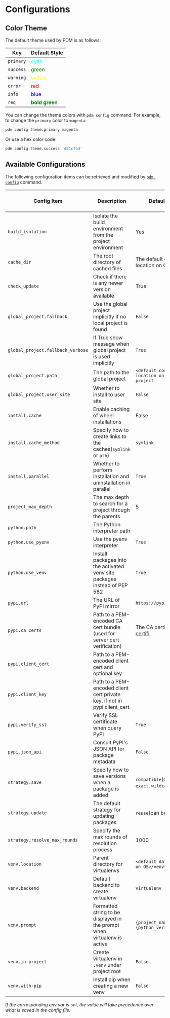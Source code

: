 # Configurations

## Color Theme

The default theme used by PDM is as follows:

| Key       | Default Style                                                |
| --------- | ------------------------------------------------------------ |
| `primary` | <span style="color:cyan">cyan</span>                         |
| `success` | <span style="color:green">green</span>                       |
| `warning` | <span style="color:yellow">yellow</span>                     |
| `error`   | <span style="color:red">red</span>                           |
| `info`    | <span style="color:blue">blue</span>                         |
| `req`     | <span style="color:green;font-weight:bold">bold green</span> |

You can change the theme colors with `pdm config` command. For example, to change the `primary` color to `magenta`:

```bash
pdm config theme.primary magenta
```

Or use a hex color code:

```bash
pdm config theme.success '#51c7bd'
```

## Available Configurations

The following configuration items can be retrieved and modified by [`pdm config`](../usage/cli_reference.md#exec-0--config) command.

| Config Item                       | Description                                                               | Default Value                                                         | Available in Project | Env var                  |
| --------------------------------- | ------------------------------------------------------------------------- | --------------------------------------------------------------------- | -------------------- | ------------------------ |
| `build_isolation`                 | Isolate the build environment from the project environment                | Yes                                                                   | True                 | `PDM_BUILD_ISOLATION`    |
| `cache_dir`                       | The root directory of cached files                                        | The default cache location on OS                                      | No                   |                          |
| `check_update`                    | Check if there is any newer version available                             | True                                                                  | No                   |                          |
| `global_project.fallback`         | Use the global project implicitly if no local project is found            | `False`                                                               | No                   |                          |
| `global_project.fallback_verbose` | If True show message when global project is used implicitly               | `True`                                                                | No                   |                          |
| `global_project.path`             | The path to the global project                                            | `<default config location on OS>/global-project`                      | No                   |                          |
| `global_project.user_site`        | Whether to install to user site                                           | `False`                                                               | No                   |                          |
| `install.cache`                   | Enable caching of wheel installations                                     | False                                                                 | Yes                  |                          |
| `install.cache_method`            | Specify how to create links to the caches(`symlink` or `pth`)             | `symlink`                                                             | Yes                  |                          |
| `install.parallel`                | Whether to perform installation and uninstallation in parallel            | `True`                                                                | Yes                  | `PDM_PARALLEL_INSTALL`   |
| `project_max_depth`               | The max depth to search for a project through the parents                 | 5                                                                     | No                   | `PDM_PROJECT_MAX_DEPTH`  |
| `python.path`                     | The Python interpreter path                                               |                                                                       | Yes                  | `PDM_PYTHON`             |
| `python.use_pyenv`                | Use the pyenv interpreter                                                 | `True`                                                                | Yes                  |                          |
| `python.use_venv`                 | Install packages into the activated venv site packages instead of PEP 582 | `True`                                                                | Yes                  | `PDM_USE_VENV`           |
| `pypi.url`                        | The URL of PyPI mirror                                                    | `https://pypi.org/simple`                                             | Yes                  | `PDM_PYPI_URL`           |
| `pypi.ca_certs`                   | Path to a PEM-encoded CA cert bundle (used for server cert verification)  | The CA certificates from [certifi](https://pypi.org/project/certifi/) | Yes                  |                          |
| `pypi.client_cert`                | Path to a PEM-encoded client cert and optional key                        |                                                                       | Yes                  |                          |
| `pypi.client_key`                 | Path to a PEM-encoded client cert private key, if not in pypi.client_cert |                                                                       | Yes                  |                          |
| `pypi.verify_ssl`                 | Verify SSL certificate when query PyPI                                    | `True`                                                                | Yes                  |                          |
| `pypi.json_api`                   | Consult PyPI's JSON API for package metadata                              | `False`                                                               | Yes                  | `PDM_PYPI_JSON_API`      |
| `strategy.save`                   | Specify how to save versions when a package is added                      | `compatible`(can be: `exact`, `wildcard`, `minimum`)                  | Yes                  |                          |
| `strategy.update`                 | The default strategy for updating packages                                | `reuse`(can be : `eager`)                                             | Yes                  |                          |
| `strategy.resolve_max_rounds`     | Specify the max rounds of resolution process                              | 1000                                                                  | Yes                  | `PDM_RESOLVE_MAX_ROUNDS` |
| `venv.location`                   | Parent directory for virtualenvs                                          | `<default data location on OS>/venvs`                                 | No                   |                          |
| `venv.backend`                    | Default backend to create virtualenv                                      | `virtualenv`                                                          | Yes                  | `PDM_VENV_BACKEND`       |
| `venv.prompt`                     | Formatted string to be displayed in the prompt when virtualenv is active  | `{project_name}-{python_version}`                                     | Yes                  | `PDM_VENV_PROMPT`        |
| `venv.in-project`                 | Create virtualenv in `.venv` under project root                           | `False`                                                               | Yes                  | `PDM_VENV_IN_PROJECT`    |
| `venv.with-pip`                   | Install pip when creating a new venv                                      | `False`                                                               | Yes                  | `PDM_VENV_WITH_PIP`      |

_If the corresponding env var is set, the value will take precedence over what is saved in the config file._
